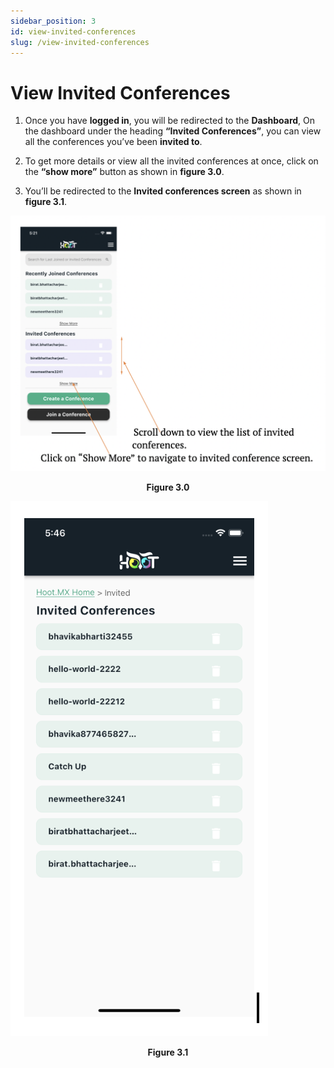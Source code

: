 ```yaml
---
sidebar_position: 3
id: view-invited-conferences
slug: /view-invited-conferences
---
```


# View Invited Conferences

1. Once you have **logged in**, you will be redirected to the **Dashboard**, On the dashboard under the heading **“Invited Conferences”**, you can view all the conferences you’ve been **invited to**.

2. To get more details or view all the invited conferences at once, click on the **“show more”** button as shown in **figure 3.0**.

3. You’ll be redirected to the **Invited conferences screen** as shown in **figure 3.1**.

![Figure 3.0](/img/view_invited_conference1.png)
<center><b>Figure 3.0</b></center>

![Figure 3.1](/img/view_invited_conference2.png)
<center><b>Figure 3.1</b></center>


